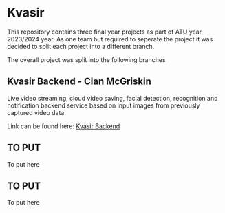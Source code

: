 # Kvasir

This repository contains three final year projects as part of ATU year 2023/2024  year. As one team but required to seperate the project it was decided to split each project into a different branch.

The overall project was split into the following branches


## Kvasir Backend - Cian McGriskin
Live video streaming, cloud video saving, facial detection, recognition and notification backend service based on input images from previously captured video data.

Link can be found here: [Kvasir Backend](https://github.com/CianMcGriskin/Kvasir/tree/ModelInference)

## TO PUT
To put here


## TO PUT

To put here
```